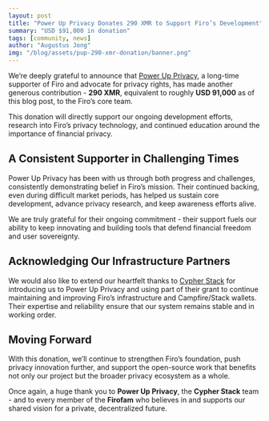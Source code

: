 ```yaml
---
layout: post
title: "Power Up Privacy Donates 290 XMR to Support Firo’s Development"
summary: "USD $91,000 in donation"
tags: [community, news]
author: "Augustus Jong"
img: "/blog/assets/pup-290-xmr-donation/banner.png"
---
```

We’re deeply grateful to announce that [Power Up Privacy](https://powerupprivacy.com/), a long-time supporter of Firo and advocate for privacy rights, has made another generous contribution - **290 XMR**, equivalent to roughly **USD 91,000** as of this blog post, to the Firo’s core team.

This donation will directly support our ongoing development efforts, research into Firo’s privacy technology, and continued education around the importance of financial privacy.

## A Consistent Supporter in Challenging Times

Power Up Privacy has been with us through both progress and challenges, consistently demonstrating belief in Firo’s mission. Their continued backing, even during difficult market periods, has helped us sustain core development, advance privacy research, and keep awareness efforts alive.

We are truly grateful for their ongoing commitment - their support fuels our ability to keep innovating and building tools that defend financial freedom and user sovereignty.

## Acknowledging Our Infrastructure Partners

We would also like to extend our heartfelt thanks to [Cypher Stack](https://cypherstack.com/) for introducing us to Power Up Privacy and using part of their grant to continue maintaining and improving Firo’s infrastructure and Campfire/Stack wallets. Their expertise and reliability ensure that our system remains stable and in working order.

## Moving Forward

With this donation, we’ll continue to strengthen Firo’s foundation, push privacy innovation further, and support the open-source work that benefits not only our project but the broader privacy ecosystem as a whole.

Once again, a huge thank you to **Power Up Privacy**, the **Cypher Stack** team - and to every member of the **Firofam** who believes in and supports our shared vision for a private, decentralized future.


